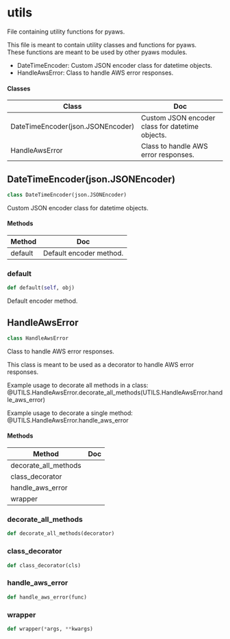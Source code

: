 # utils

File containing utility functions for pyaws.



This file is meant to contain utility classes and functions for pyaws.  
These functions are meant to be used by other pyaws modules.

- DateTimeEncoder: Custom JSON encoder class for datetime objects.
- HandleAwsError: Class to handle AWS error responses.

#### Classes

 Class  | Doc
-----|-----
 DateTimeEncoder(json.JSONEncoder) | Custom JSON encoder class for datetime objects.
 HandleAwsError | Class to handle AWS error responses.




## DateTimeEncoder(json.JSONEncoder)

```python
class DateTimeEncoder(json.JSONEncoder)
```

Custom JSON encoder class for datetime objects.



#### Methods

 Method  | Doc
-----|-----
 default | Default encoder method.




### default

```python
def default(self, obj)
```

Default encoder method.










## HandleAwsError

```python
class HandleAwsError
```

Class to handle AWS error responses.



This class is meant to be used as a decorator to handle AWS error responses.

Example usage to decorate all methods in a class:
@UTILS.HandleAwsError.decorate_all_methods(UTILS.HandleAwsError.handle_aws_error)

Example usage to decorate a single method:
@UTILS.HandleAwsError.handle_aws_error

#### Methods

 Method  | Doc
-----|-----
 decorate_all_methods |
 class_decorator |
 handle_aws_error |
 wrapper |




### decorate_all_methods

```python
def decorate_all_methods(decorator)
```









### class_decorator

```python
def class_decorator(cls)
```









### handle_aws_error

```python
def handle_aws_error(func)
```









### wrapper

```python
def wrapper(*args, **kwargs)
```












